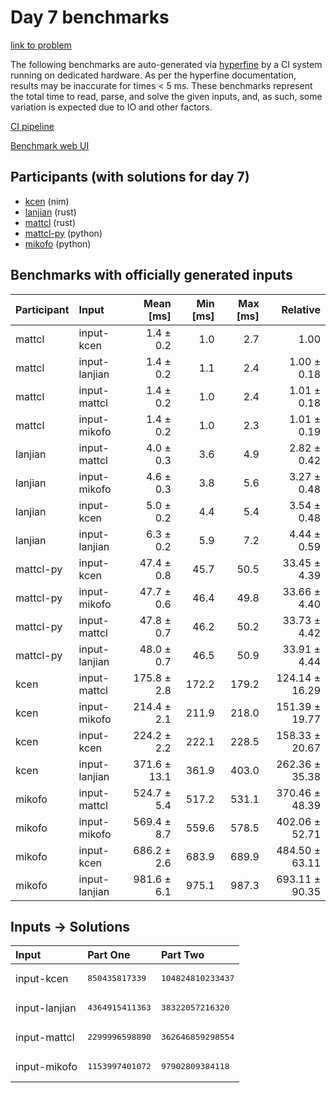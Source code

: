 # Day 7 benchmarks

[link to problem](https://adventofcode.com/2024/day/7)

The following benchmarks are auto-generated via
[hyperfine](https://github.com/sharkdp/hyperfine) by a CI system running on
dedicated hardware. As per the hyperfine documentation, results may be
inaccurate for times < 5 ms. These benchmarks represent the total time to read,
parse, and solve the given inputs, and, as such, some variation is expected due
to IO and other factors.

[CI pipeline](http://ci.papercode.net:8080/teams/main/pipelines/aoc2024)

[Benchmark web UI](https://aoc.ancalagon.black)


## Participants (with solutions for day 7)

- [kcen](https://github.com/kcen/aoc2024) (nim)
- [lanjian](https://github.com/lanjian/aoc-2024) (rust)
- [mattcl](https://github.com/mattcl/aoc2024) (rust)
- [mattcl-py](https://github.com/mattcl/aoc2024-py) (python)
- [mikofo](https://github.com/mikofo/aoc2024) (python)


## Benchmarks with officially generated inputs

| Participant | Input | Mean [ms] | Min [ms] | Max [ms] | Relative |
|:---|:---|---:|---:|---:|---:|
| mattcl | input-kcen | 1.4 ± 0.2 | 1.0 | 2.7 | 1.00 |
| mattcl | input-lanjian | 1.4 ± 0.2 | 1.1 | 2.4 | 1.00 ± 0.18 |
| mattcl | input-mattcl | 1.4 ± 0.2 | 1.0 | 2.4 | 1.01 ± 0.18 |
| mattcl | input-mikofo | 1.4 ± 0.2 | 1.0 | 2.3 | 1.01 ± 0.19 |
| lanjian | input-mattcl | 4.0 ± 0.3 | 3.6 | 4.9 | 2.82 ± 0.42 |
| lanjian | input-mikofo | 4.6 ± 0.3 | 3.8 | 5.6 | 3.27 ± 0.48 |
| lanjian | input-kcen | 5.0 ± 0.2 | 4.4 | 5.4 | 3.54 ± 0.48 |
| lanjian | input-lanjian | 6.3 ± 0.2 | 5.9 | 7.2 | 4.44 ± 0.59 |
| mattcl-py | input-kcen | 47.4 ± 0.8 | 45.7 | 50.5 | 33.45 ± 4.39 |
| mattcl-py | input-mikofo | 47.7 ± 0.6 | 46.4 | 49.8 | 33.66 ± 4.40 |
| mattcl-py | input-mattcl | 47.8 ± 0.7 | 46.2 | 50.2 | 33.73 ± 4.42 |
| mattcl-py | input-lanjian | 48.0 ± 0.7 | 46.5 | 50.9 | 33.91 ± 4.44 |
| kcen | input-mattcl | 175.8 ± 2.8 | 172.2 | 179.2 | 124.14 ± 16.29 |
| kcen | input-mikofo | 214.4 ± 2.1 | 211.9 | 218.0 | 151.39 ± 19.77 |
| kcen | input-kcen | 224.2 ± 2.2 | 222.1 | 228.5 | 158.33 ± 20.67 |
| kcen | input-lanjian | 371.6 ± 13.1 | 361.9 | 403.0 | 262.36 ± 35.38 |
| mikofo | input-mattcl | 524.7 ± 5.4 | 517.2 | 531.1 | 370.46 ± 48.39 |
| mikofo | input-mikofo | 569.4 ± 8.7 | 559.6 | 578.5 | 402.06 ± 52.71 |
| mikofo | input-kcen | 686.2 ± 2.6 | 683.9 | 689.9 | 484.50 ± 63.11 |
| mikofo | input-lanjian | 981.6 ± 6.1 | 975.1 | 987.3 | 693.11 ± 90.35 |


## Inputs -> Solutions

| Input | Part One | Part Two |
|:---|:---|:---|
|input-kcen|<pre>850435817339</pre>|<pre>104824810233437</pre>|
|input-lanjian|<pre>4364915411363</pre>|<pre>38322057216320</pre>|
|input-mattcl|<pre>2299996598890</pre>|<pre>362646859298554</pre>|
|input-mikofo|<pre>1153997401072</pre>|<pre>97902809384118</pre>|